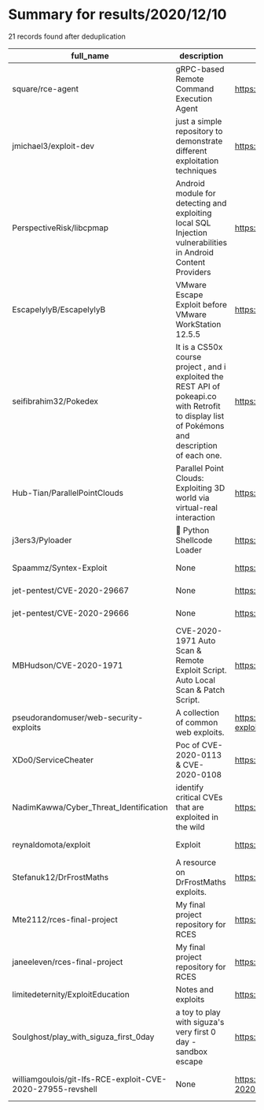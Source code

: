 
# Summary for results/2020/12/10
    
21 records found after deduplication

| full_name | description | html_url | matched_list | matched_count | pushed_at | size | stargazers_count | language | forks_count |
|------------------------------------------------------------|--------------------------------------------------------------------------------------------------------------------------------------------------|-------------------------------------------------------------------------------|-----------------------------|-----------------|---------------------------|--------|--------------------|------------------|---------------|
| square/rce-agent | gRPC-based Remote Command Execution Agent | https://github.com/square/rce-agent | ['rce'] | 1 | 2020-12-10 18:19:02+00:00 | 5436 | 85 | Go | 27 |
| jmichael3/exploit-dev | just a simple repository to demonstrate different exploitation techniques | https://github.com/jmichael3/exploit-dev | ['exploit'] | 1 | 2020-12-10 00:38:22+00:00 | 3 | 0 | Python | 0 |
| PerspectiveRisk/libcpmap | Android module for detecting and exploiting local SQL Injection vulnerabilities in Android Content Providers | https://github.com/PerspectiveRisk/libcpmap | ['exploit'] | 1 | 2020-12-10 14:22:17+00:00 | 100 | 1 | Java | 2 |
| EscapelylyB/EscapelylyB | VMware Escape Exploit before VMware WorkStation 12.5.5 | https://github.com/EscapelylyB/EscapelylyB | ['exploit'] | 1 | 2020-12-10 13:39:55+00:00 | 1 | 0 | | 0 |
| seifibrahim32/Pokedex | It is a CS50x course project , and i exploited the REST API of pokeapi.co with Retrofit to display list of Pokémons and description of each one. | https://github.com/seifibrahim32/Pokedex | ['exploit'] | 1 | 2020-12-10 14:45:25+00:00 | 140 | 0 | Java | 0 |
| Hub-Tian/ParallelPointClouds | Parallel Point Clouds: Exploiting 3D world via virtual-real interaction | https://github.com/Hub-Tian/ParallelPointClouds | ['exploit'] | 1 | 2020-12-10 11:21:53+00:00 | 1 | 0 | | 0 |
| j3ers3/Pyloader | 🥲 Python Shellcode Loader | https://github.com/j3ers3/Pyloader | ['shellcode'] | 1 | 2020-12-10 13:45:39+00:00 | 1207 | 3 | Python | 0 |
| Spaammz/Syntex-Exploit | None | https://github.com/Spaammz/Syntex-Exploit | ['exploit'] | 1 | 2020-12-10 09:05:55+00:00 | 265 | 0 | | 0 |
| jet-pentest/CVE-2020-29667 | None | https://github.com/jet-pentest/CVE-2020-29667 | ['cve-2'] | 1 | 2020-12-10 07:04:42+00:00 | 41 | 1 | | 0 |
| jet-pentest/CVE-2020-29666 | None | https://github.com/jet-pentest/CVE-2020-29666 | ['cve-2'] | 1 | 2020-12-10 06:39:55+00:00 | 43 | 1 | | 0 |
| MBHudson/CVE-2020-1971 | CVE-2020-1971 Auto Scan & Remote Exploit Script. Auto Local Scan & Patch Script. | https://github.com/MBHudson/CVE-2020-1971 | ['cve-2', 'exploit'] | 2 | 2020-12-10 02:27:02+00:00 | 16258 | 6 | | 1 |
| pseudorandomuser/web-security-exploits | A collection of common web exploits. | https://github.com/pseudorandomuser/web-security-exploits | ['exploit'] | 1 | 2020-12-10 19:20:45+00:00 | 1334 | 0 | HTML | 0 |
| XDo0/ServiceCheater | Poc of CVE-2020-0113 & CVE-2020-0108 | https://github.com/XDo0/ServiceCheater | ['cve poc'] | 1 | 2020-12-10 06:15:32+00:00 | 137 | 1 | Java | 1 |
| NadimKawwa/Cyber_Threat_Identification | identify critical CVEs that are exploited in the wild | https://github.com/NadimKawwa/Cyber_Threat_Identification | ['exploit'] | 1 | 2020-12-10 01:49:46+00:00 | 33783 | 3 | Jupyter Notebook | 2 |
| reynaldomota/exploit | Exploit | https://github.com/reynaldomota/exploit | ['exploit'] | 1 | 2020-12-10 11:23:08+00:00 | 99 | 0 | CSS | 0 |
| Stefanuk12/DrFrostMaths | A resource on DrFrostMaths exploits. | https://github.com/Stefanuk12/DrFrostMaths | ['exploit'] | 1 | 2020-12-10 18:13:19+00:00 | 10 | 0 | JavaScript | 0 |
| Mte2112/rces-final-project | My final project repository for RCES | https://github.com/Mte2112/rces-final-project | ['rce'] | 1 | 2020-12-10 23:47:02+00:00 | 8439 | 0 | Jupyter Notebook | 0 |
| janeeleven/rces-final-project | My final project repository for RCES | https://github.com/janeeleven/rces-final-project | ['rce'] | 1 | 2020-12-10 16:23:07+00:00 | 1612 | 0 | Jupyter Notebook | 0 |
| limitedeternity/ExploitEducation | Notes and exploits | https://github.com/limitedeternity/ExploitEducation | ['exploit'] | 1 | 2020-12-10 13:17:48+00:00 | 13 | 0 | Python | 0 |
| Soulghost/play_with_siguza_first_0day | a toy to play with siguza's very first 0 day - sandbox escape | https://github.com/Soulghost/play_with_siguza_first_0day | ['0day'] | 1 | 2020-12-10 11:13:34+00:00 | 11436 | 21 | Objective-C | 5 |
| williamgoulois/git-lfs-RCE-exploit-CVE-2020-27955-revshell | None | https://github.com/williamgoulois/git-lfs-RCE-exploit-CVE-2020-27955-revshell | ['cve-2', 'exploit', 'rce'] | 3 | 2020-12-10 22:03:01+00:00 | 21 | 2 | PowerShell | 0 |

